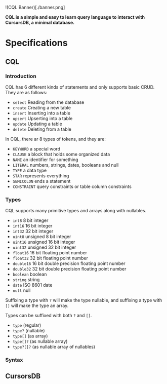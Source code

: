 !(CQL Banner)[./banner.png]

**CQL is a simple and easy to learn query language to interact with CursorsDB, a minimal database.**

# Specifications

## CQL

### Introduction

CQL has 6 different kinds of statements and only supports basic CRUD. They are as follows:

- `select` Reading from the database
- `create` Creating a new table
- `insert` Inserting into a table
- `upsert` Upserting into a table
- `update` Updating a table
- `delete` Deleting from a table

In CQL, there ar 8 types of tokens, and they are:

- `KEYWORD` a special word
- `CLAUSE` a block that holds some organized data
- `NAME` an identifier for something
- `LITERAL` numbers, strings, dates, booleans and null
- `TYPE` a data type
- `STAR` represents everything
- `SEMICOLON` ends a statement
- `CONSTRAINT` query constraints or table column constraints

### Types

CQL supports many primitive types and arrays along with nullables.

- `int8` 8 bit integer
- `int16` 16 bit integer
- `int32` 32 bit integer
- `uint8` unsigned 8 bit integer
- `uint16` unsigned 16 bit integer
- `uint32` unsigned 32 bit integer
- `float16` 16 bit floating point number
- `float32` 32 bit floating point number
- `double16` 16 bit double precision floating point number
- `double32` 32 bit double precision floating point number
- `boolean` boolean
- `string` string
- `date` ISO 8601 date
- `null` null

Suffixing a type with `?` will make the type nullable, and suffixing a type with `[]` will make the type an array.

Types can be suffixed with both `?` and `[]`.

- `type` (regular)
- `type?` (nullable)
- `type[]` (as array)
- `type[]?` (as nullable array)
- `type?[]?` (as nullable array of nullables)

### Syntax

## CursorsDB
